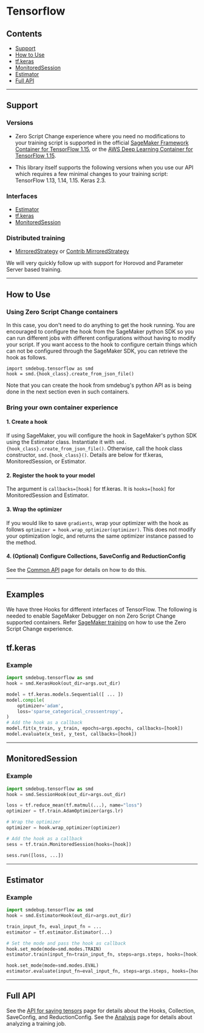 # Tensorflow

## Contents
- [Support](#support)
- [How to Use](#how-to-use)
- [tf.keras](#tfkeras)
- [MonitoredSession](#monitoredsession)
- [Estimator](#estimator)
- [Full API](#full-api)

---

## Support

### Versions
- Zero Script Change experience where you need no modifications to your training script is supported in the official [SageMaker Framework Container for TensorFlow 1.15](https://docs.aws.amazon.com/sagemaker/latest/dg/pre-built-containers-frameworks-deep-learning.html), or the [AWS Deep Learning Container for TensorFlow 1.15](https://aws.amazon.com/machine-learning/containers/).

- This library itself supports the following versions when you use our API which requires a few minimal changes to your training script: TensorFlow 1.13, 1.14, 1.15. Keras 2.3.

### Interfaces
- [Estimator](https://www.tensorflow.org/versions/r1.15/api_docs/python/tf/estimator)
- [tf.keras](https://www.tensorflow.org/versions/r1.15/api_docs/python/tf/keras)
- [MonitoredSession](https://www.tensorflow.org/versions/r1.15/api_docs/python/tf/train/MonitoredSession?hl=en)

### Distributed training
- [MirroredStrategy](https://www.tensorflow.org/versions/r1.15/api_docs/python/tf/distribute/MirroredStrategy) or [Contrib MirroredStrategy](https://www.tensorflow.org/versions/r1.15/api_docs/python/tf/contrib/distribute/MirroredStrategy)

We will very quickly follow up with support for Horovod and Parameter Server based training.

---

## How to Use
### Using Zero Script Change containers
In this case, you don't need to do anything to get the hook running. You are encouraged to configure the hook from the SageMaker python SDK so you can run different jobs with different configurations without having to modify your script. If you want access to the hook to configure certain things which can not be configured through the SageMaker SDK, you can retrieve the hook as follows.
```
import smdebug.tensorflow as smd
hook = smd.{hook_class}.create_from_json_file()
```
Note that you can create the hook from smdebug's python API as is being done in the next section even in such containers.

### Bring your own container experience
#### 1. Create a hook
If using SageMaker, you will configure the hook in SageMaker's python SDK using the Estimator class. Instantiate it with
`smd.{hook_class}.create_from_json_file()`. Otherwise, call the hook class constructor, `smd.{hook_class}()`. Details are below for tf.keras, MonitoredSession, or Estimator.

#### 2. Register the hook to your model
The argument is `callbacks=[hook]` for tf.keras. It is `hooks=[hook]` for MonitoredSession and Estimator.

#### 3. Wrap the optimizer
If you would like to save `gradients`, wrap your optimizer with the hook as follows `optimizer = hook.wrap_optimizer(optimizer)`. This does not modify your optimization logic, and returns the same optimizer instance passed to the method.

#### 4. (Optional) Configure Collections, SaveConfig and ReductionConfig
See the [Common API](api.md) page for details on how to do this.

---

## Examples

We have three Hooks for different interfaces of TensorFlow. The following is needed to enable SageMaker Debugger on non Zero Script Change supported containers. Refer [SageMaker training](sagemaker.md) on how to use the Zero Script Change experience.

## tf.keras
### Example
```python
import smdebug.tensorflow as smd
hook = smd.KerasHook(out_dir=args.out_dir)

model = tf.keras.models.Sequential([ ... ])
model.compile(
    optimizer='adam',
    loss='sparse_categorical_crossentropy',
)
# Add the hook as a callback
model.fit(x_train, y_train, epochs=args.epochs, callbacks=[hook])
model.evaluate(x_test, y_test, callbacks=[hook])
```

---

## MonitoredSession
### Example
```python
import smdebug.tensorflow as smd
hook = smd.SessionHook(out_dir=args.out_dir)

loss = tf.reduce_mean(tf.matmul(...), name="loss")
optimizer = tf.train.AdamOptimizer(args.lr)

# Wrap the optimizer
optimizer = hook.wrap_optimizer(optimizer)

# Add the hook as a callback
sess = tf.train.MonitoredSession(hooks=[hook])

sess.run([loss, ...])
```

---

## Estimator
### Example
```python
import smdebug.tensorflow as smd
hook = smd.EstimatorHook(out_dir=args.out_dir)

train_input_fn, eval_input_fn = ...
estimator = tf.estimator.Estimator(...)

# Set the mode and pass the hook as callback
hook.set_mode(mode=smd.modes.TRAIN)
estimator.train(input_fn=train_input_fn, steps=args.steps, hooks=[hook])

hook.set_mode(mode=smd.modes.EVAL)
estimator.evaluate(input_fn=eval_input_fn, steps=args.steps, hooks=[hook])
```

---

## Full API
See the [API for saving tensors](api.md) page for details about the Hooks, Collection, SaveConfig, and ReductionConfig.
See the [Analysis](analysis.md) page for details about analyzing a training job.
